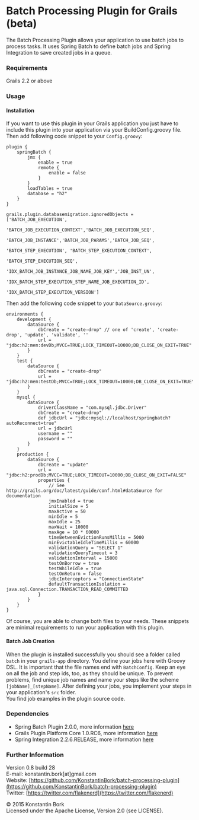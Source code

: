 # Batch Processing Plugin for Grails (beta)

The Batch Processing Plugin allows your application to use batch jobs to process tasks. It uses Spring Batch to define
batch jobs and Spring Integration to save created jobs in a queue.

### Requirements
Grails 2.2 or above

### Usage
#### Installation
If you want to use this plugin in your Grails application you just have to include this plugin into your application
via your BuildConfig.groovy file. Then add following code snippet to your `Config.groovy`:

	plugin {
    	springBatch {
        	jmx {
            	enable = true 
            	remote {  
                	enable = false  
            	}  
        	}  
        	loadTables = true
        	database = "h2"
        }
    }
    
	grails.plugin.databasemigration.ignoredObjects = ['BATCH_JOB_EXECUTION',  
    	                                              'BATCH_JOB_EXECUTION_CONTEXT','BATCH_JOB_EXECUTION_SEQ',  
        	                                          'BATCH_JOB_INSTANCE','BATCH_JOB_PARAMS','BATCH_JOB_SEQ',  
            	                                      'BATCH_STEP_EXECUTION', 'BATCH_STEP_EXECUTION_CONTEXT',  
                	                                  'BATCH_STEP_EXECUTION_SEQ',  
                    	                              'IDX_BATCH_JOB_INSTANCE_JOB_NAME_JOB_KEY','JOB_INST_UN',  
                        	                          'IDX_BATCH_STEP_EXECUTION_STEP_NAME_JOB_EXECUTION_ID',  
                            	                      'IDX_BATCH_STEP_EXECUTION_VERSION']
                            	                      
Then add the following code snippet to your `DataSource.groovy`:

	environments {
        development {
            dataSource {
                dbCreate = "create-drop" // one of 'create', 'create-drop', 'update', 'validate', ''
                url = "jdbc:h2:mem:devDb;MVCC=TRUE;LOCK_TIMEOUT=10000;DB_CLOSE_ON_EXIT=TRUE"
            }
        }
        test {
            dataSource {
                dbCreate = "create-drop"
                url = "jdbc:h2:mem:testDb;MVCC=TRUE;LOCK_TIMEOUT=10000;DB_CLOSE_ON_EXIT=TRUE"
            }
        }
        mysql {
            dataSource {
                driverClassName = "com.mysql.jdbc.Driver"
                dbCreate = "create-drop"
                def jdbcUrl = "jdbc:mysql://localhost/springbatch?autoReconnect=true"
                url = jdbcUrl
                username = ""
                password = ""
            }
        }
        production {
            dataSource {
                dbCreate = "update"
                url = "jdbc:h2:prodDb;MVCC=TRUE;LOCK_TIMEOUT=10000;DB_CLOSE_ON_EXIT=FALSE"
                properties {
                    // See http://grails.org/doc/latest/guide/conf.html#dataSource for documentation
                    jmxEnabled = true
                    initialSize = 5
                    maxActive = 50
                    minIdle = 5
                    maxIdle = 25
                    maxWait = 10000
                    maxAge = 10 * 60000
                    timeBetweenEvictionRunsMillis = 5000
                    minEvictableIdleTimeMillis = 60000
                    validationQuery = "SELECT 1"
                    validationQueryTimeout = 3
                    validationInterval = 15000
                    testOnBorrow = true
                    testWhileIdle = true
                    testOnReturn = false
                    jdbcInterceptors = "ConnectionState"
                    defaultTransactionIsolation = java.sql.Connection.TRANSACTION_READ_COMMITTED
                }
            }
        }
    }

Of course, you are able to change both files to your needs. These snippets are minimal requirements to run your application
with this plugin.
                     
#### Batch Job Creation
When the plugin is installed successfully you should see a folder called `batch` in your `grails-app` directory. You define
your jobs here with Groovy DSL. It is important that the file names end with `BatchConfig`. Keep an eye on all the job and
step ids, too, as they should be unique. To prevent problems, find unique job names and name your steps like the scheme
`[jobName]_[stepName]`. After defining your jobs, you implement your steps in your application's `src` folder.  
You find job examples in the plugin source code.
                     
### Dependencies
* Spring Batch Plugin 2.0.0, more information [here](https://github.com/johnrengelman/grails-spring-batch)
* Grails Plugin Platform Core 1.0.RC6, more information [here](https://grails.org/plugin/platform-core)
* Spring Integration 2.2.6.RELEASE, more information [here](http://docs.spring.io/spring-integration/docs/2.2.6.RELEASE/reference/html/)

### Further Information
Version 0.8 build 28  
E-mail: konstantin.bork[at]gmail.com  
Website: [https://github.com/KonstantinBork/batch-processing-plugin](https://github.com/KonstantinBork/batch-processing-plugin)  
Twitter: [https://twitter.com/flakenerd](https://twitter.com/flakenerd)  

&copy; 2015 Konstantin Bork  
Licensed under the Apache License, Version 2.0 (see LICENSE).